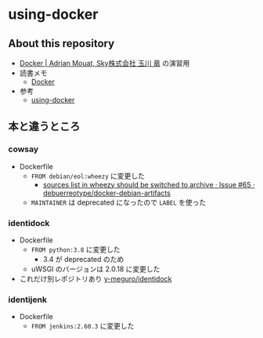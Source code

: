 # using-docker

## About this repository

- [Docker | Adrian Mouat, Sky株式会社 玉川 竜](https://amzn.to/2PZ7xAy) の演習用
- 読書メモ
  - [Docker](https://y-meguro.gitbook.io/reading-record/other/using_docker)
- 参考
  - [using-docker](https://github.com/using-docker)

## 本と違うところ

### cowsay

- Dockerfile
  - `FROM debian/eol:wheezy` に変更した
    - [sources list in wheezy should be switched to archive · Issue #65 · debuerreotype/docker-debian-artifacts](https://github.com/debuerreotype/docker-debian-artifacts/issues/65)
  - `MAINTAINER` は deprecated になったので `LABEL` を使った

### identidock

- Dockerfile
  - `FROM python:3.8` に変更した
    - 3.4 が deprecated のため
  - uWSGI のバージョンは 2.0.18 に変更した
- これだけ別レポジトリあり [y-meguro/identidock](https://github.com/y-meguro/identidock)

### identijenk

- Dockerfile
  - `FROM jenkins:2.60.3` に変更した
